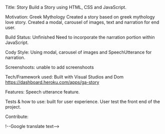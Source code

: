 Title: Story
Build a Story using HTML, CSS and JavaScript.

Motivation: Greek Mythology
Created a story based on greek mythology love story. Created a modal, carousel of images, text and narration for end user.

Build Status: Unfinished
Need to incorporate the narration portion within JavaScript.

Cody Style:
Using modal, carousel of images and SpeechUtterance for narration.

Screenshoots: unable to add screenshoots

Tech/Framework used:
Built with Visual Studios and Dom
https://dashboard.heroku.com/apps/ga-story

Features:
Speech utterance feature.

Tests & how to use:
built for user experience. User test the front end of the project.

Contribute:

!--Google translate text-->

<div id="google_translate_element"></div>

<script type="text/javascript">
function googleTranslateElementInit() {
  new google.translate.TranslateElement({pageLanguage: 'en'}, 'google_translate_element');


https://www.section.io/engineering-education/text-to-speech-in-javascript/

https://developer.mozilla.org/en-US/docs/Web/API/SpeechSynthesisUtterance/lang

